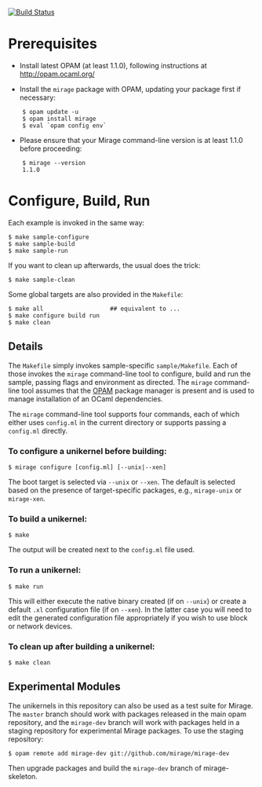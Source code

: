 [![Build Status](https://travis-ci.org/mirage/mirage-skeleton.png?branch=master)](https://travis-ci.org/mirage/mirage-skeleton)

Prerequisites
=============

- Install latest OPAM (at least 1.1.0), following instructions at
<http://opam.ocaml.org/>

- Install the `mirage` package with OPAM, updating your package first if
necessary:

```
    $ opam update -u
    $ opam install mirage
    $ eval `opam config env`
```

- Please ensure that your Mirage command-line version is at least 1.1.0 before
proceeding:

```
    $ mirage --version
    1.1.0
```

Configure, Build, Run
=====================

Each example is invoked in the same way:

    $ make sample-configure
    $ make sample-build
    $ make sample-run

If you want to clean up afterwards, the usual does the trick:

    $ make sample-clean

Some global targets are also provided in the `Makefile`:

    $ make all                   ## equivalent to ...
    $ make configure build run
    $ make clean

Details
-------

The `Makefile` simply invokes sample-specific `sample/Makefile`. Each of those
invokes the `mirage` command-line tool to configure, build and run the sample,
passing flags and environment as directed. The `mirage` command-line tool
assumes that the [OPAM](http://opam.ocaml.org/) package manager is present and
is used to manage installation of an OCaml dependencies.

The `mirage` command-line tool supports four commands, each of which either
uses `config.ml` in the current directory or supports passing a `config.ml`
directly.

### To configure a unikernel before building:

    $ mirage configure [config.ml] [--unix|--xen]

The boot target is selected via `--unix` or `--xen`. The default is selected
based on the presence of target-specific packages, e.g., `mirage-unix` or
`mirage-xen`.

### To build a unikernel:

    $ make

The output will be created next to the `config.ml` file used.

### To run a unikernel:

    $ make run

This will either execute the native binary created (if on `--unix`) or create
a default `.xl` configuration file (if on `--xen`). In the latter case you
will need to edit the generated configuration file appropriately if you wish
to use block or network devices.

### To clean up after building a unikernel:

    $ make clean

Experimental Modules
--------------------

The unikernels in this repository can also be used as a test suite for Mirage.  The `master` branch should work with packages released in the main opam repository, and the `mirage-dev` branch will work with packages held in a staging repository for experimental Mirage packages.  To use the staging repository:

    $ opam remote add mirage-dev git://github.com/mirage/mirage-dev

Then upgrade packages and build the `mirage-dev` branch of mirage-skeleton.
